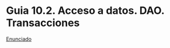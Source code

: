 # Guia 10.2. Acceso a datos. DAO. Transacciones

[Enunciado](https://docs.google.com/document/d/1Y9C5w90K5I5EZ5GExiK3mdEXteQq8ZBr/preview)
